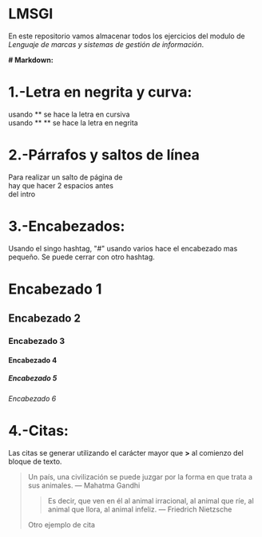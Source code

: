 # LMSGI
En este repositorio vamos almacenar todos los ejercicios del modulo de *Lenguaje de marcas y sistemas de gestión de información*.

**# Markdown:**   

# **1.-Letra en negrita y curva:**

usando ** se hace la letra en cursiva   
usando ** ** se hace la letra en negrita

# **2.-Párrafos y saltos de línea**

Para realizar un salto de página de  
hay que hacer 2 espacios antes  
del intro

# **3.-Encabezados:**

Usando el singo hashtag, "#" usando varios hace el encabezado mas pequeño. Se puede cerrar con otro hashtag.
# Encabezado 1
## Encabezado 2
### Encabezado 3
#### Encabezado 4
##### Encabezado 5
###### Encabezado 6

# **4.-Citas:**

Las citas se generar utilizando el carácter mayor que **>** al comienzo del bloque de texto.

> Un país, una civilización se puede juzgar por la forma en que trata a sus animales.  — Mahatma Gandhi
> > Es decir, que ven en él al animal irracional, al animal que ríe, al animal que llora, al animal infeliz. — Friedrich Nietzsche
> > 
> Otro ejemplo de cita 
